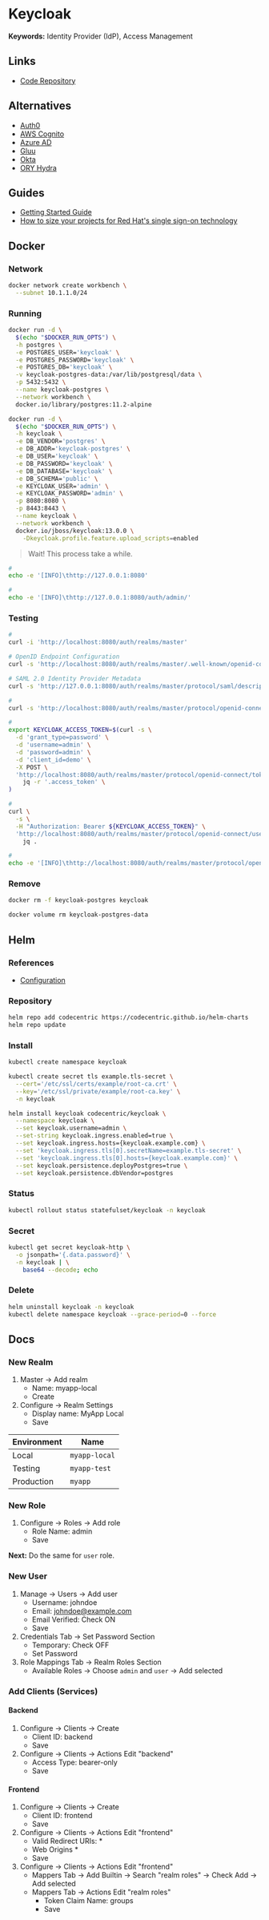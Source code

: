# Keycloak

**Keywords:** Identity Provider (IdP), Access Management

<!--
https://blog.sighup.io/keycloak-ha-on-kubernetes/

https://blog.ippon.tech/feedback-keycloak-high-availability-in-cloud-environment-aws-part-3-4/

https://github.com/asatrya/keycloak-traefik-tutorial
https://github.com/gyrospectre/traefikrp
https://github.com/ibuetler/docker-keycloak-traefik-workshop
https://gist.github.com/kurt---/7f5415d268f815067252d582044bc99d
https://github.com/jcperezamin/jcperezamin.github.io/tree/master/16_SSO_with_Keycloak

https://github.com/keycloak/keycloak-operator

https://codergists.com/redhat/keycloak/security/authentication/2020/01/07/getting-started-with-keycloak-on-rhel8.html

https://www.cloud-iam.com/#pricing

https://github.com/Mu-Wahba/keycloak-for-production
-->

## Links

- [Code Repository](https://github.com/keycloak/keycloak)

## Alternatives

<!-- (Identity Provider (IdP)) -->

- [Auth0](https://auth0.com/)
- [AWS Cognito](/aws/aws-cognito.md)
- [Azure AD](https://azure.microsoft.com/en-us/services/active-directory/)
- [Gluu](https://gluu.org/)
- [Okta](https://okta.com/)
- [ORY Hydra](ory-hydra.md)

## Guides

- [Getting Started Guide](https://www.keycloak.org/docs/latest/getting_started/)
- [How to size your projects for Red Hat's single sign-on technology](https://developers.redhat.com/articles/2021/06/07/how-size-your-projects-red-hats-single-sign-technology#planning_the_performance_assessment)

## Docker

### Network

```sh
docker network create workbench \
  --subnet 10.1.1.0/24
```

### Running

```sh
docker run -d \
  $(echo "$DOCKER_RUN_OPTS") \
  -h postgres \
  -e POSTGRES_USER='keycloak' \
  -e POSTGRES_PASSWORD='keycloak' \
  -e POSTGRES_DB='keycloak' \
  -v keycloak-postgres-data:/var/lib/postgresql/data \
  -p 5432:5432 \
  --name keycloak-postgres \
  --network workbench \
  docker.io/library/postgres:11.2-alpine
```

```sh
docker run -d \
  $(echo "$DOCKER_RUN_OPTS") \
  -h keycloak \
  -e DB_VENDOR='postgres' \
  -e DB_ADDR='keycloak-postgres' \
  -e DB_USER='keycloak' \
  -e DB_PASSWORD='keycloak' \
  -e DB_DATABASE='keycloak' \
  -e DB_SCHEMA='public' \
  -e KEYCLOAK_USER='admin' \
  -e KEYCLOAK_PASSWORD='admin' \
  -p 8080:8080 \
  -p 8443:8443 \
  --name keycloak \
  --network workbench \
  docker.io/jboss/keycloak:13.0.0 \
    -Dkeycloak.profile.feature.upload_scripts=enabled
```

> Wait! This process take a while.

```sh
#
echo -e '[INFO]\thttp://127.0.0.1:8080'

#
echo -e '[INFO]\thttp://127.0.0.1:8080/auth/admin/'
```

### Testing

```sh
#
curl -i 'http://localhost:8080/auth/realms/master'

# OpenID Endpoint Configuration
curl -s 'http://localhost:8080/auth/realms/master/.well-known/openid-configuration' | python -m json.tool

# SAML 2.0 Identity Provider Metadata
curl -s 'http://127.0.0.1:8080/auth/realms/master/protocol/saml/descriptor'

#
curl -s 'http://localhost:8080/auth/realms/master/protocol/openid-connect/certs' | python -m json.tool

#
export KEYCLOAK_ACCESS_TOKEN=$(curl -s \
  -d 'grant_type=password' \
  -d 'username=admin' \
  -d 'password=admin' \
  -d 'client_id=demo' \
  -X POST \
  'http://localhost:8080/auth/realms/master/protocol/openid-connect/token' | \
    jq -r '.access_token' \
)

#
curl \
  -s \
  -H "Authorization: Bearer ${KEYCLOAK_ACCESS_TOKEN}" \
  'http://localhost:8080/auth/realms/master/protocol/openid-connect/userinfo' | \
    jq .

#
echo -e '[INFO]\thttp://localhost:8080/auth/realms/master/protocol/openid-connect/auth?scope=openid&response_type=code&client_id=demo&redirect_uri=https://oauth.pstmn.io/v1/callback'
```

### Remove

```sh
docker rm -f keycloak-postgres keycloak

docker volume rm keycloak-postgres-data
```

## Helm

### References

- [Configuration](https://github.com/codecentric/helm-charts/tree/master/charts/keycloak#configuration)

### Repository

```sh
helm repo add codecentric https://codecentric.github.io/helm-charts
helm repo update
```

### Install

```sh
kubectl create namespace keycloak
```

```sh
kubectl create secret tls example.tls-secret \
  --cert='/etc/ssl/certs/example/root-ca.crt' \
  --key='/etc/ssl/private/example/root-ca.key' \
  -n keycloak
```

```sh
helm install keycloak codecentric/keycloak \
  --namespace keycloak \
  --set keycloak.username=admin \
  --set-string keycloak.ingress.enabled=true \
  --set keycloak.ingress.hosts={keycloak.example.com} \
  --set 'keycloak.ingress.tls[0].secretName=example.tls-secret' \
  --set 'keycloak.ingress.tls[0].hosts={keycloak.example.com}' \
  --set keycloak.persistence.deployPostgres=true \
  --set keycloak.persistence.dbVendor=postgres
```

### Status

```sh
kubectl rollout status statefulset/keycloak -n keycloak
```

### Secret

```sh
kubectl get secret keycloak-http \
  -o jsonpath='{.data.password}' \
  -n keycloak | \
    base64 --decode; echo
```

### Delete

```sh
helm uninstall keycloak -n keycloak
kubectl delete namespace keycloak --grace-period=0 --force
```


## Docs

### New Realm

1. Master -> Add realm
   - Name: myapp-local
   - Create
2. Configure -> Realm Settings
   - Display name: MyApp Local
   - Save

| Environment | Name |
| --- | --- |
| Local | `myapp-local` |
| Testing | `myapp-test` |
| Production | `myapp` |

### New Role

1. Configure -> Roles -> Add role
   - Role Name: admin
   - Save

**Next:** Do the same for `user` role.

### New User

1. Manage -> Users -> Add user
   - Username: johndoe
   - Email: johndoe@example.com
   - Email Verified: Check ON
   - Save
2. Credentials Tab -> Set Password Section
   - Temporary: Check OFF
   - Set Password
3. Role Mappings Tab -> Realm Roles Section
   - Available Roles -> Choose `admin` and `user` -> Add selected

### Add Clients (Services)

#### Backend

1. Configure -> Clients -> Create
   - Client ID: backend
   - Save
2. Configure -> Clients -> Actions Edit "backend"
   - Access Type: bearer-only
   - Save

#### Frontend

1. Configure -> Clients -> Create
   - Client ID: frontend
   - Save
2. Configure -> Clients -> Actions Edit "frontend"
   - Valid Redirect URIs: *
   - Web Origins *
   - Save
3. Configure -> Clients -> Actions Edit "frontend"
   - Mappers Tab -> Add Builtin -> Search "realm roles" -> Check Add -> Add selected
   - Mappers Tab -> Actions Edit "realm roles"
     - Token Claim Name: groups
     - Save
